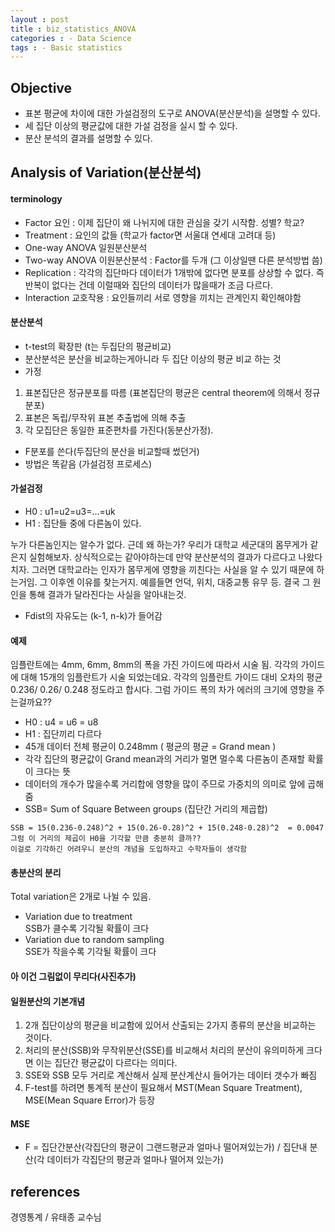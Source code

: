 ```yaml
---
layout : post
title : biz_statistics_ANOVA
categories : - Data Science
tags : - Basic statistics
---
```


## Objective

- 표본 평균에 차이에 대한 가설검정의 도구로 ANOVA(분산분석)을 설명할 수 있다.
- 세 집단 이상의 평균값에 대한 가설 검정을 실시 할 수 있다.
- 분산 분석의 결과를 설명할 수 있다.

## Analysis of Variation(분산분석)

#### terminology 

- Factor 요인 : 이제 집단이 왜 나뉘지에 대한 관심을 갖기 시작함. 성별? 학교?
- Treatment : 요인의 값들 (학교가 factor면 서울대 연세대 고려대 등)
- One-way ANOVA 일원분산분석
- Two-way ANOVA 이원분산분석 : Factor를 두개 (그 이상일땐 다른 분석방법 씀)
- Replication : 각각의 집단마다 데이터가 1개밖에 없다면 분포를 상상할 수 없다. 즉 반복이 없다는 건데 
이럴때와 집단의 데이터가 많을때가 조금 다르다.
- Interaction 교호작용 : 요인들끼리 서로 영향을 끼치는 관계인지 확인해야함


#### 분산분석

- t-test의 확장판 (t는 두집단의 평균비교)
- 분산분석은 분산을 비교하는게아니라 두 집단 이상의 평균 비교 하는 것
- 가정
1. 표본집단은 정규분포를 따름 (표본집단의 평균은 central theorem에 의해서 정규분포)
2. 표본은 독립/무작위 표본 추출법에 의해 추출
3. 각 모집단은 동일한 표준편차를 가진다(동분산가정).

- F분포를 쓴다(두집단의 분산을 비교할때 썼던거)
- 방법은 똑같음 (가설검정 프로세스)


#### 가설검정

- H0 : u1=u2=u3=...=uk
- H1 : 집단들 중에 다른놈이 있다.

누가 다른놈인지는 알수가 없다. 근데 왜 하는가?
우리가 대학교 세군대의 몸무게가 같은지 실험해보자.
상식적으로는 같아야하는데 만약 분산분석의 결과가 다르다고 나왔다 치자.
그러면 대학교라는 인자가 몸무게에 영향을 끼친다는 사실을 알 수 있기 때문에 하는거임. 
그 이후엔 이유를 찾는거지. 예를들면 언덕, 위치, 대중교통 유무 등.
결국 그 원인을 통해 결과가 달라진다는 사실을 알아내는것.

- Fdist의 자유도는 (k-1, n-k)가 들어감


#### 예제

임플란트에는 4mm, 6mm, 8mm의 폭을 가진 가이드에 따라서 시술 됨.
각각의 가이드에 대해 15개의 임플란트가 시술 되었는데요.
각각의 임플란트 가이드 대비 오차의 평균 0.236/ 0.26/ 0.248 정도라고 합시다.
그럼 가이드 폭의 차가 에러의 크기에 영향을 주는걸까요??

- H0 : u4 = u6 = u8
- H1 : 집단끼리 다르다
- 45개 데이터 전체 평균이 0.248mm ( 평균의 평균 = Grand mean )
- 각각 집단의 평균값이 Grand mean과의 거리가 멀면 멀수록 다른놈이 존재할 확률이 크다는 뜻
- 데이터의 개수가 많을수록 거리합에 영향을 많이 주므로 가중치의 의미로 앞에 곱해줌
- SSB= Sum of Square Between groups (집단간 거리의 제곱합)  

```
SSB = 15(0.236-0.248)^2 + 15(0.26-0.28)^2 + 15(0.248-0.28)^2  = 0.0047  
그럼 이 거리의 제곱이 H0을 기각할 만큼 충분히 클까??  
이걸로 기각하긴 어려우니 분산의 개념을 도입하자고 수학자들이 생각함  
```

#### 총분산의 분리
Total variation은 2개로 나뉠 수 있음.

- Variation due to treatment  
SSB가 클수록 기각될 확률이 크다
- Variation due to random sampling  
SSE가 작을수록 기각될 확률이 크다


#### 아 이건 그림없이 무리다(사진추가)

#### 일원분산의 기본개념

1. 2개 집단이상의 평균을 비교함에 있어서 산출되는 2가지 종류의 분산을 비교하는 것이다.
2. 처리의 분산(SSB)와 무작위분산(SSE)를 비교해서 처리의 분산이 유의미하게 크다면 이는 집단간 평균값이 다르다는 의미다.
3. SSE와 SSB 모두 거리로 계산해서 실제 분산계산시 들어가는 데이터 갯수가 빠짐
4. F-test를 하려면 통계적 분산이 필요해서 MST(Mean Square Treatment), MSE(Mean Square Error)가 등장

#### MSE
- F = 집단간분산(각집단의 평균이 그랜드평균과 얼마나 떨어져있는가) / 집단내 분산(각 데이터가 각집단의 평균과 얼마나 떨어져 있는가)








## references
경영통계 / 유태종 교수님






















